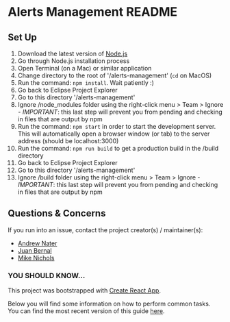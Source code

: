 # Alerts Management README

## Set Up
1. Download the latest version of [Node.js](https://nodejs.org/en/)
2. Go through Node.js installation process
3. Open Terminal (on a Mac) or similar application
4. Change directory to the root of '/alerts-management' (`cd` on MacOS)
5. Run the command: `npm install`. Wait patiently :)
  1. Go back to Eclipse Project Explorer
  2. Go to this directory '/alerts-management'
  3. Ignore /node_modules folder using the right-click menu > Team > Ignore
    - *IMPORTANT*: this last step will prevent you from pending and checking in files that are output by npm
6. Run the command: `npm start` in order to start the development server. This will automatically open a browser window (or tab) to the server address (should be localhost:3000)
7. Run the command: `npm run build` to get a production build in the /build directory
  1. Go back to Eclipse Project Explorer
  2. Go to this directory '/alerts-management'
  3. Ignore /build folder using the right-click menu > Team > Ignore
    - *IMPORTANT*: this last step will prevent you from pending and checking in files that are output by npm

## Questions & Concerns
If you run into an issue, contact the project creator(s) / maintainer(s):
  - [Andrew Nater](mailto:Andrew.Nater@wyn.com)
  - [Juan Bernal](mailto:Juan.Bernal@wyn.com)
  - [Mike Nichols](mailto:Mike.Nichols@wyn.com)

### YOU SHOULD KNOW...
This project was bootstrapped with [Create React App](https://github.com/facebookincubator/create-react-app).

Below you will find some information on how to perform common tasks.  
You can find the most recent version of this guide [here](https://github.com/facebookincubator/create-react-app/blob/master/packages/react-scripts/template/README.md).
